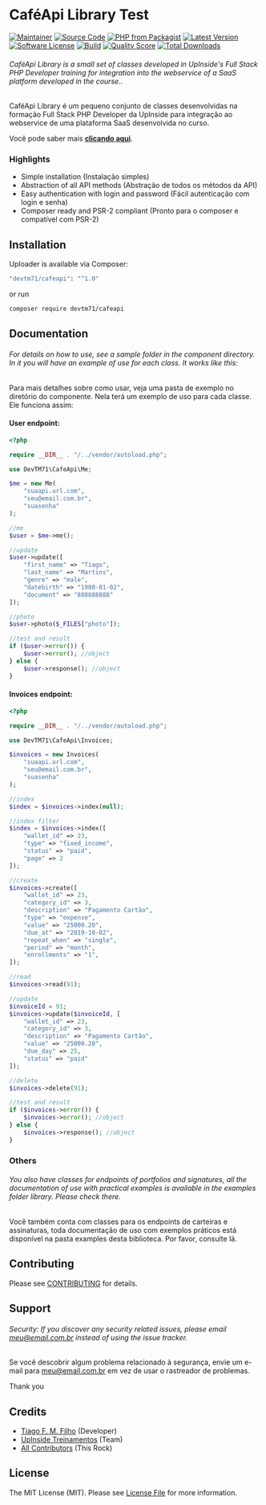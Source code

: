 # CaféApi Library Test

[![Maintainer](http://img.shields.io/badge/maintainer-@m4rtins_tii-blue.svg?style=flat-square)](https://twitter.com/m4rtins_tii)
[![Source Code](http://img.shields.io/badge/source-DevTM71/cafeapi-blue.svg?style=flat-square)](https://github.com/DevTM71/cafeapi)
[![PHP from Packagist](https://img.shields.io/packagist/php-v/devtm71/cafeapi.svg?style=flat-square)](https://packagist.org/packages/devtm71/cafeapi)
[![Latest Version](https://img.shields.io/github/release/DevTM71/cafeapi.svg?style=flat-square)](https://github.com/DevTM71/cafeapi/releases)
[![Software License](https://img.shields.io/badge/license-MIT-brightgreen.svg?style=flat-square)](LICENSE)
[![Build](https://img.shields.io/scrutinizer/build/g/devtm71/cafeapi.svg?style=flat-square)](https://scrutinizer-ci.com/g/devtm71/cafeapi)
[![Quality Score](https://img.shields.io/scrutinizer/g/devtm71/cafeapi.svg?style=flat-square)](https://scrutinizer-ci.com/g/devtm71/cafeapi)
[![Total Downloads](https://img.shields.io/packagist/dt/devtm71/cafeapi.svg?style=flat-square)](https://packagist.org/packages/devtm71/cafeapi)

###### CaféApi Library is a small set of classes developed in UpInside's Full Stack PHP Developer training for integration into the webservice of a SaaS platform developed in the course..

CaféApi Library é um pequeno conjunto de classes desenvolvidas na formação Full Stack PHP Developer da UpInside para integração ao webservice de uma plataforma SaaS desenvolvida no curso.

Você pode saber mais **[clicando aqui](https://www.upinside.com.br/fsphp)**.

### Highlights

- Simple installation (Instalação simples)
- Abstraction of all API methods (Abstração de todos os métodos da API)
- Easy authentication with login and password (Fácil autenticação com login e senha)
- Composer ready and PSR-2 compliant (Pronto para o composer e compatível com PSR-2)

## Installation

Uploader is available via Composer:

```bash
"devtm71/cafeapi": "^1.0"
```

or run

```bash
composer require devtm71/cafeapi
```

## Documentation

###### For details on how to use, see a sample folder in the component directory. In it you will have an example of use for each class. It works like this:

Para mais detalhes sobre como usar, veja uma pasta de exemplo no diretório do componente. Nela terá um exemplo de uso para cada classe. Ele funciona assim:

#### User endpoint:

```php
<?php

require __DIR__ . "/../vendor/autoload.php";

use DevTM71\CafeApi\Me;

$me = new Me(
    "suaapi.url.com",
    "seu@email.com.br",
    "suasenha"
);

//me
$user = $me->me();

//update
$user->update([
    "first_name" => "Tiago",
    "last_name" => "Martins",
    "genre" => "male",
    "datebirth" => "1980-01-02",
    "document" => "888888888"
]);

//photo
$user->photo($_FILES["photo"]);

//test and result
if ($user->error()) {
    $user->error(); //object
} else {
    $user->response(); //object
}
```

#### Invoices endpoint:

```php
<?php

require __DIR__ . "/../vendor/autoload.php";

use DevTM71\CafeApi\Invoices;

$invoices = new Invoices(
    "suaapi.url.com",
    "seu@email.com.br",
    "suasenha"
);

//index
$index = $invoices->index(null);

//index filter
$index = $invoices->index([
    "wallet_id" => 23,
    "type" => "fixed_income",
    "status" => "paid",
    "page" => 2
]);

//create
$invoices->create([
    "wallet_id" => 23,
    "category_id" => 3,
    "description" => "Pagamento Cartão",
    "type" => "expense",
    "value" => "25000.20",
    "due_at" => "2019-10-02",
    "repeat_when" => "single",
    "period" => "month",
    "enrollments" => "1",
]);

//read
$invoices->read(91);

//update
$invoiceId = 91;
$invoices->update($invoiceId, [
    "wallet_id" => 23,
    "category_id" => 3,
    "description" => "Pagamento Cartão",
    "value" => "25000.20",
    "due_day" => 25,
    "status" => "paid"
]);

//delete
$invoices->delete(91);

//test and result
if ($invoices->error()) {
    $invoices->error(); //object
} else {
    $invoices->response(); //object
}
```

### Others

###### You also have classes for endpoints of portfolios and signatures, all the documentation of use with practical examples is available in the examples folder library. Please check there.

Você também conta com classes para os endpoints de carteiras e assinaturas, toda documentação de uso com exemplos práticos está disponível na pasta examples desta biblioteca. Por favor, consulte lá.

## Contributing

Please see [CONTRIBUTING](https://github.com/DevTM71/uploader/blob/master/CONTRIBUTING.md) for details.

## Support

###### Security: If you discover any security related issues, please email meu@email.com.br instead of using the issue tracker.

Se você descobrir algum problema relacionado à segurança, envie um e-mail para meu@email.com.br em vez de usar o rastreador de problemas.

Thank you

## Credits

- [Tiago F. M. Filho](https://github.com/DevTM71) (Developer)
- [UpInside Treinamentos](https://github.com/DevTM71) (Team)
- [All Contributors](https://github.com/DevTM71/cafeapi/contributors) (This Rock)

## License

The MIT License (MIT). Please see [License File](https://github.com/DevTM71/cafeapi/blob/master/LICENSE) for more information.